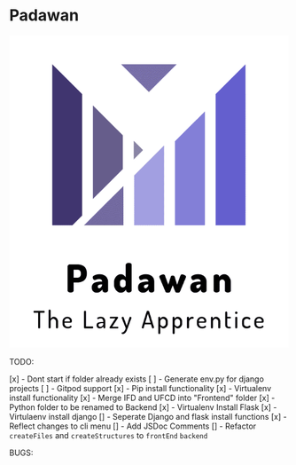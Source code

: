 # Padawan

![Padwan](assets/logo.png)

TODO:

[x] - Dont start if folder already exists
[ ] - Generate env.py for django projects
[ ] - Gitpod support
[x] - Pip install functionality
[x] - Virtualenv install functionality
[x] - Merge IFD and UFCD into "Frontend" folder
[x] - Python folder to be renamed to Backend
[x] - Virtualenv Install Flask
[x] - Virtulaenv install django
[] - Seperate Django and flask install functions
[x] - Reflect changes to cli menu
[] - Add JSDoc Comments
[] - Refactor `createFiles` and `createStructures` to `frontEnd` `backend`

BUGS:

